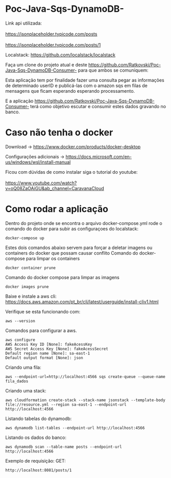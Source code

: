 # Poc-Java-Sqs-DynamoDB-

Link api utilizada:<br></br>
https://jsonplaceholder.typicode.com/posts<br></br>
https://jsonplaceholder.typicode.com/posts/1

Localstack: https://github.com/localstack/localstack

Faça um clone do projeto atual e deste https://github.com/Ratkovski/Poc-Java-Sqs-DynamoDB-Consumer- para que ambos se comuniquem:

Esta aplicação tem por finalidade fazer uma consulta pegar as informações de determinado userID e publicá-las com o amazon sqs em filas de mensagens que ficam esperando esperando processamento.

E a aplicação https://github.com/Ratkovski/Poc-Java-Sqs-DynamoDB-Consumer- terá como objetivo escutar e consumir estes dados gravando no banco.

# Caso não tenha o docker

Download -> https://www.docker.com/products/docker-desktop

Configurações adicionais -> https://docs.microsoft.com/en-us/windows/wsl/install-manual

Ficou com dúvidas de como instalar siga o tutorial do youtube: <br></br>
https://www.youtube.com/watch?v=oQ08ZaOAiGU&ab_channel=CaravanaCloud

# Como rodar a aplicação

Dentro do projeto onde se encontra o arquivo docker-compose.yml rode o comando do docker para subir as configuraçoes do localstack:

```
docker-compose up  
```
Estes dois comandos abaixo servem para forçar a deletar imagens ou containers do docker que possam causar conflito
Comando do docker-compose para limpar os containers
```
docker container prune  
```
Comando do docker compose para limpar as imagens
```
docker images prune 
```

Baixe e instale a aws cli: \
https://docs.aws.amazon.com/pt_br/cli/latest/userguide/install-cliv1.html

Verifique se esta funcionando com:
```
aws --version
```
Comandos para configurar a aws. 

```
aws configure
AWS Access Key ID [None]: fakeAcessKey
AWS Secret Access Key [None]: fakeAcessSecret
Default region name [None]: sa-east-1
Default output format [None]: json
```
Criando uma fila:
```
aws --endpoint-url=http://localhost:4566 sqs create-queue --queue-name fila_dados
```

Criando uma stack:
```
aws cloudformation create-stack --stack-name jsonstack --template-body file://resource.yml --region sa-east-1 --endpoint-url http://localhost:4566
```

Listando tabelas do dynamodb:
```
aws dynamodb list-tables --endpoint-url http://localhost:4566
```
Listando os dados do banco:
```
aws dynamodb scan --table-name posts --endpoint-url http://localhost:4566
```
Exemplo de requisição: GET:
```
http://localhost:8081/posts/1
```
